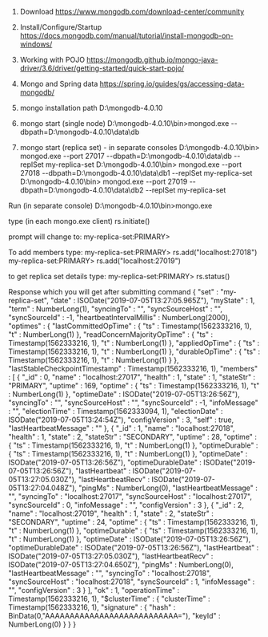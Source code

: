 1. Download
https://www.mongodb.com/download-center/community
2. Install/Configure/Startup
https://docs.mongodb.com/manual/tutorial/install-mongodb-on-windows/
3. Working with POJO
https://mongodb.github.io/mongo-java-driver/3.6/driver/getting-started/quick-start-pojo/
4. Mongo and Spring data
https://spring.io/guides/gs/accessing-data-mongodb/

1. mongo installation path
D:\mongodb-4.0.10

2. mongo start (single node)
D:\mongodb-4.0.10\bin>mongod.exe --dbpath=D:\mongodb-4.0.10\data\db

3. mongo start (replica set) - in separate consoles
D:\mongodb-4.0.10\bin>
mongod.exe --port 27017 --dbpath=D:\mongodb-4.0.10\data\db --replSet my-replica-set
D:\mongodb-4.0.10\bin>
mongod.exe --port 27018 --dbpath=D:\mongodb-4.0.10\data\db1 --replSet my-replica-set
D:\mongodb-4.0.10\bin>
mongod.exe --port 27019 --dbpath=D:\mongodb-4.0.10\data\db2 --replSet my-replica-set

Run (in separate console)
D:\mongodb-4.0.10\bin>mongo.exe 

type (in each mongo.exe client)
rs.initiate()

prompt will change to:
my-replica-set:PRIMARY> 

To add members type:
my-replica-set:PRIMARY> rs.add("localhost:27018")
my-replica-set:PRIMARY> rs.add("localhost:27019")

to get replica set details type:
my-replica-set:PRIMARY> rs.status()

Response which you will get after submitting command
{
        "set" : "my-replica-set",
        "date" : ISODate("2019-07-05T13:27:05.965Z"),
        "myState" : 1,
        "term" : NumberLong(1),
        "syncingTo" : "",
        "syncSourceHost" : "",
        "syncSourceId" : -1,
        "heartbeatIntervalMillis" : NumberLong(2000),
        "optimes" : {
                "lastCommittedOpTime" : {
                        "ts" : Timestamp(1562333216, 1),
                        "t" : NumberLong(1)
                },
                "readConcernMajorityOpTime" : {
                        "ts" : Timestamp(1562333216, 1),
                        "t" : NumberLong(1)
                },
                "appliedOpTime" : {
                        "ts" : Timestamp(1562333216, 1),
                        "t" : NumberLong(1)
                },
                "durableOpTime" : {
                        "ts" : Timestamp(1562333216, 1),
                        "t" : NumberLong(1)
                }
        },
        "lastStableCheckpointTimestamp" : Timestamp(1562333216, 1),
        "members" : [
                {
                        "_id" : 0,
                        "name" : "localhost:27017",
                        "health" : 1,
                        "state" : 1,
                        "stateStr" : "PRIMARY",
                        "uptime" : 169,
                        "optime" : {
                                "ts" : Timestamp(1562333216, 1),
                                "t" : NumberLong(1)
                        },
                        "optimeDate" : ISODate("2019-07-05T13:26:56Z"),
                        "syncingTo" : "",
                        "syncSourceHost" : "",
                        "syncSourceId" : -1,
                        "infoMessage" : "",
                        "electionTime" : Timestamp(1562333094, 1),
                        "electionDate" : ISODate("2019-07-05T13:24:54Z"),
                        "configVersion" : 3,
                        "self" : true,
                        "lastHeartbeatMessage" : ""
                },
                {
                        "_id" : 1,
                        "name" : "localhost:27018",
                        "health" : 1,
                        "state" : 2,
                        "stateStr" : "SECONDARY",
                        "uptime" : 28,
                        "optime" : {
                                "ts" : Timestamp(1562333216, 1),
                                "t" : NumberLong(1)
                        },
                        "optimeDurable" : {
                                "ts" : Timestamp(1562333216, 1),
                                "t" : NumberLong(1)
                        },
                        "optimeDate" : ISODate("2019-07-05T13:26:56Z"),
                        "optimeDurableDate" : ISODate("2019-07-05T13:26:56Z"),
                        "lastHeartbeat" : ISODate("2019-07-05T13:27:05.030Z"),
                        "lastHeartbeatRecv" : ISODate("2019-07-05T13:27:04.048Z"),
                        "pingMs" : NumberLong(0),
                        "lastHeartbeatMessage" : "",
                        "syncingTo" : "localhost:27017",
                        "syncSourceHost" : "localhost:27017",
                        "syncSourceId" : 0,
                        "infoMessage" : "",
                        "configVersion" : 3
                },
                {
                        "_id" : 2,
                        "name" : "localhost:27019",
                        "health" : 1,
                        "state" : 2,
                        "stateStr" : "SECONDARY",
                        "uptime" : 24,
                        "optime" : {
                                "ts" : Timestamp(1562333216, 1),
                                "t" : NumberLong(1)
                        },
                        "optimeDurable" : {
                                "ts" : Timestamp(1562333216, 1),
                                "t" : NumberLong(1)
                        },
                        "optimeDate" : ISODate("2019-07-05T13:26:56Z"),
                        "optimeDurableDate" : ISODate("2019-07-05T13:26:56Z"),
                        "lastHeartbeat" : ISODate("2019-07-05T13:27:05.030Z"),
                        "lastHeartbeatRecv" : ISODate("2019-07-05T13:27:04.650Z"),
                        "pingMs" : NumberLong(0),
                        "lastHeartbeatMessage" : "",
                        "syncingTo" : "localhost:27018",
                        "syncSourceHost" : "localhost:27018",
                        "syncSourceId" : 1,
                        "infoMessage" : "",
                        "configVersion" : 3
                }
        ],
        "ok" : 1,
        "operationTime" : Timestamp(1562333216, 1),
        "$clusterTime" : {
                "clusterTime" : Timestamp(1562333216, 1),
                "signature" : {
                        "hash" : BinData(0,"AAAAAAAAAAAAAAAAAAAAAAAAAAA="),
                        "keyId" : NumberLong(0)
                }
        }
}
